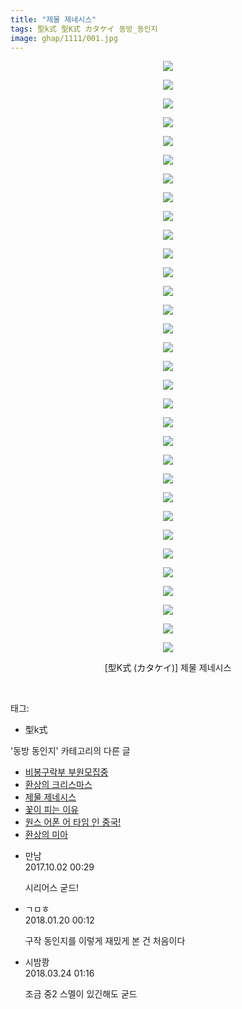 ```yaml
---
title: "제물 제네시스"
tags: 型k式 型K式 カタケイ 동방_동인지
image: ghap/1111/001.jpg
---
```

<div class="article">
<p style="text-align: center; clear: none; float: none;"><img src="{{ site.nasurl }}/ghap/1111/001.jpg"/></p>
<p style="text-align: center; clear: none; float: none;"><img src="{{ site.nasurl }}/ghap/1111/002.jpg"/></p>
<p style="text-align: center; clear: none; float: none;"><img src="{{ site.nasurl }}/ghap/1111/003.jpg"/></p>
<p style="text-align: center; clear: none; float: none;"><img src="{{ site.nasurl }}/ghap/1111/004.jpg"/></p>
<p style="text-align: center; clear: none; float: none;"><img src="{{ site.nasurl }}/ghap/1111/005.jpg"/></p>
<p style="text-align: center; clear: none; float: none;"><img src="{{ site.nasurl }}/ghap/1111/006.jpg"/></p>
<p style="text-align: center; clear: none; float: none;"><img src="{{ site.nasurl }}/ghap/1111/007.jpg"/></p>
<p style="text-align: center; clear: none; float: none;"><img src="{{ site.nasurl }}/ghap/1111/008.jpg"/></p>
<p style="text-align: center; clear: none; float: none;"><img src="{{ site.nasurl }}/ghap/1111/009.jpg"/></p>
<p style="text-align: center; clear: none; float: none;"><img src="{{ site.nasurl }}/ghap/1111/010.jpg"/></p>
<p style="text-align: center; clear: none; float: none;"><img src="{{ site.nasurl }}/ghap/1111/011.jpg"/></p>
<p style="text-align: center; clear: none; float: none;"><img src="{{ site.nasurl }}/ghap/1111/012.jpg"/></p>
<p style="text-align: center; clear: none; float: none;"><img src="{{ site.nasurl }}/ghap/1111/013.jpg"/></p>
<p style="text-align: center; clear: none; float: none;"><img src="{{ site.nasurl }}/ghap/1111/014.jpg"/></p>
<p style="text-align: center; clear: none; float: none;"><img src="{{ site.nasurl }}/ghap/1111/015.jpg"/></p>
<p style="text-align: center; clear: none; float: none;"><img src="{{ site.nasurl }}/ghap/1111/016.jpg"/></p>
<p style="text-align: center; clear: none; float: none;"><img src="{{ site.nasurl }}/ghap/1111/017.jpg"/></p>
<p style="text-align: center; clear: none; float: none;"><img src="{{ site.nasurl }}/ghap/1111/018.jpg"/></p>
<p style="text-align: center; clear: none; float: none;"><img src="{{ site.nasurl }}/ghap/1111/019.jpg"/></p>
<p style="text-align: center; clear: none; float: none;"><img src="{{ site.nasurl }}/ghap/1111/020.jpg"/></p>
<p style="text-align: center; clear: none; float: none;"><img src="{{ site.nasurl }}/ghap/1111/021.jpg"/></p>
<p style="text-align: center; clear: none; float: none;"><img src="{{ site.nasurl }}/ghap/1111/022.jpg"/></p>
<p style="text-align: center; clear: none; float: none;"><img src="{{ site.nasurl }}/ghap/1111/023.jpg"/></p>
<p style="text-align: center; clear: none; float: none;"><img src="{{ site.nasurl }}/ghap/1111/024.jpg"/></p>
<p style="text-align: center; clear: none; float: none;"><img src="{{ site.nasurl }}/ghap/1111/025.jpg"/></p>
<p style="text-align: center; clear: none; float: none;"><img src="{{ site.nasurl }}/ghap/1111/026.jpg"/></p>
<p style="text-align: center; clear: none; float: none;"><img src="{{ site.nasurl }}/ghap/1111/027.jpg"/></p>
<p style="text-align: center; clear: none; float: none;"><img src="{{ site.nasurl }}/ghap/1111/028.jpg"/></p>
<p style="text-align: center; clear: none; float: none;"><img src="{{ site.nasurl }}/ghap/1111/029.jpg"/></p>
<p style="text-align: center; clear: none; float: none;"><img src="{{ site.nasurl }}/ghap/1111/030.jpg"/></p>
<p style="text-align: center; clear: none; float: none;"><img src="{{ site.nasurl }}/ghap/1111/031.jpg"/></p>
<p style="text-align: center; clear: none; float: none;"><img src="{{ site.nasurl }}/ghap/1111/032.jpg"/></p>
<p style="text-align: center; clear: none; float: none;">[型K式 (カタケイ)] 제물 제네시스</p>
<p><br/></p>
</div><div class="tagTrail">
<p>태그: </p>
<ul>
<li>型k式</li>
</ul>
</div><div class="another">
<p>'동방 동인지' 카테고리의 다른 글</p>
<ul>
<li><a href="/2016-07-26-ghap_1114">비봉구락부 부원모집중</a></li>
<li><a href="/2016-07-26-ghap_1113">환상의 크리스마스</a></li>
<li><a href="/2016-07-26-ghap_1111">제물 제네시스</a></li>
<li><a href="/2016-07-26-ghap_1109">꽃이 피는 이유</a></li>
<li><a href="/2016-07-26-ghap_1108">원스 어폰 어 타임 인 중국!</a></li>
<li><a href="/2016-07-26-ghap_1107">환상의 미아</a></li>
</ul>
</div><div class="cb_module cb_fluid">
<div class="cb_wrt cb_profile">
<div class="comment">
<ul>
<li class="cb_thumb_off" id="comment15094695">
<div class="cb_comment_area">
<div class="cb_info_area">
<div class="cb_section">
<span class="cb_nick_name">만남</span>
</div>
<div class="cb_section">
<span class="cb_date">2017.10.02 00:29 </span>
</div>
</div>
<div class="cb_dsc_comment">
<p class="cb_dsc">
											시리어스 굳드!
										</p>
</div>
</div></li>
<li class="cb_thumb_off" id="comment15178246">
<div class="cb_comment_area">
<div class="cb_info_area">
<div class="cb_section">
<span class="cb_nick_name">ㄱㅁㅎ</span>
</div>
<div class="cb_section">
<span class="cb_date">2018.01.20 00:12 </span>
</div>
</div>
<div class="cb_dsc_comment">
<p class="cb_dsc">
											구작 동인지를 이렇게 재밌게 본 건 처음이다
										</p>
</div>
</div></li>
<li class="cb_thumb_off" id="comment15225635">
<div class="cb_comment_area">
<div class="cb_info_area">
<div class="cb_section">
<span class="cb_nick_name">시밤쾅</span>
</div>
<div class="cb_section">
<span class="cb_date">2018.03.24 01:16 </span>
</div>
</div>
<div class="cb_dsc_comment">
<p class="cb_dsc">
											조금 중2 스멜이 있긴해도 굳드
										</p>
</div>
</div></li>
</ul>
</div>
</div><!-- commentList close -->
</div>
<br/>
<p id="refer"></p>
<br/>
